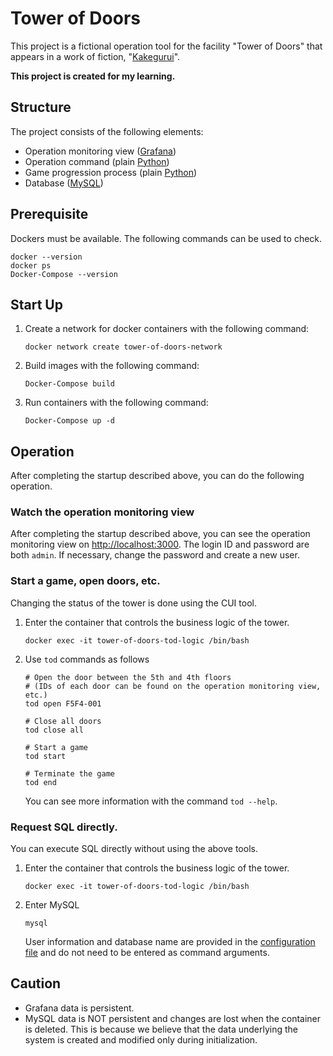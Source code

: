 # Tower of Doors

This project is a fictional operation tool for the facility "Tower of Doors" that appears in a work of fiction, "[Kakegurui](https://ja.wikipedia.org/wiki/%E8%B3%AD%E3%82%B1%E3%82%B0%E3%83%AB%E3%82%A4)".

**This project is created for my learning.**

## Structure

The project consists of the following elements:

- Operation monitoring view ([Grafana](https://grafana.com/))
- Operation command (plain [Python](https://www.python.org/))
- Game progression process (plain [Python](https://www.python.org/))
- Database ([MySQL](https://www.mysql.com/))

## Prerequisite

Dockers must be available. The following commands can be used to check.

```shell
docker --version
docker ps
Docker-Compose --version
```

## Start Up

1. Create a network for docker containers with the following command:

    ```shell
    docker network create tower-of-doors-network

2. Build images with the following command:

    ```shell
    Docker-Compose build 
    ```

3. Run containers with the following command:

    ```shell
    Docker-Compose up -d
    ```

## Operation

After completing the startup described above, you can do the following operation.

### Watch the operation monitoring view

After completing the startup described above, you can see the operation monitoring view on <http://localhost:3000>. The login ID and password are both `admin`. If necessary, change the password and create a new user.

### Start a game, open doors, etc.

Changing the status of the tower is done using the CUI tool.

1. Enter the container that controls the business logic of the tower.

    ```shell
    docker exec -it tower-of-doors-tod-logic /bin/bash
    ```

2. Use `tod` commands as follows

    ```shell
    # Open the door between the 5th and 4th floors
    # (IDs of each door can be found on the operation monitoring view, etc.)
    tod open F5F4-001

    # Close all doors
    tod close all

    # Start a game
    tod start

    # Terminate the game
    tod end
    ```

    You can see more information with the command `tod --help`.

### Request SQL directly.

You can execute SQL directly without using the above tools.

1. Enter the container that controls the business logic of the tower.

    ```shell
    docker exec -it tower-of-doors-tod-logic /bin/bash
    ```

2. Enter MySQL

    ```shell
    mysql
    ```

    User information and database name are provided in the [configuration file](tod-logic/root_my.cnf) and do not need to be entered as command arguments.

## Caution

- Grafana data is persistent.
- MySQL data is NOT persistent and changes are lost when the container is deleted. This is because we believe that the data underlying the system is created and modified only during initialization.
